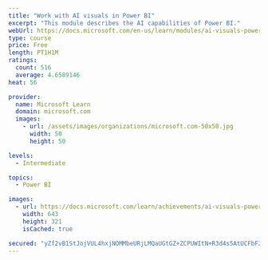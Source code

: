 ```yaml
---
title: "Work with AI visuals in Power BI"
excerpt: "This module describes the AI capabilities of Power BI."
webUrl: https://docs.microsoft.com/en-us/learn/modules/ai-visuals-power-bi/
type: course
price: Free
length: PT1H1M
ratings:
  count: 516
  average: 4.6589146
heat: 56

provider:
  name: Microsoft Learn
  domain: microsoft.com
  images:
    - url: /assets/images/organizations/microsoft.com-50x50.jpg
      width: 50
      height: 50

levels:
  - Intermediate

topics:
  - Power BI

images:
  - url: https://docs.microsoft.com/learn/achievements/ai-visuals-power-bi-social.png
    width: 643
    height: 321
    isCached: true

secured: "yZf2vB1StJojVUL4hxjNOMMbeURjLMQaUGtGZ+ZCPUWItN+R3d4s5AtUCFbF2O4AnZ/tKO7SMe2ogd2JcNC0UimgAPfdgSXy9UAQuPkZ4ZucoxYaP0+yN9fjNR4en0Ub7cFrEGWtgXM0SNV2pTitQD8kh7CayLjRu6UdDH/6NUeGf6pYH6uysn+kkT5xaQa/8YQwQ2X7ltbXwJh6wSBV7IjH8wKDiVcyTjxWfSGF16UWZW3fphuPsb1UdxqPvdsjvKsHDtK7pFg3INzDUrwHOLglDrvM/TcFKDJS1TOQRazJ9pOwE4syTg5Rwj7d2P0hSE0hQ/w2nOosw6MniOfl/Xy9z/5Z+Se6VM7XRia68P0KUPQQ/TpzMx1xg8rTj9U/XsSJIX7eJlBSmIGjCEnGqmBEkrUFteoCAcfxd9aw3FI=;/WonIyh1yPStEPWlyDaCPQ=="
---
```


